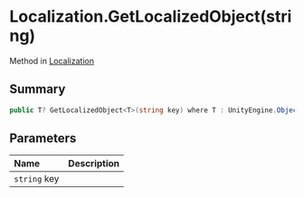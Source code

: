 # Localization.GetLocalizedObject(string)

Method in [Localization](/docs/api/csharp/yarn.unity.localization.md)

## Summary



```csharp
public T? GetLocalizedObject<T>(string key) where T : UnityEngine.Object
```

## Parameters

|Name|Description|
|:---|:---|
|`string` key||

